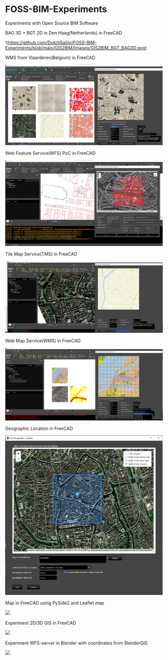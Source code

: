 # FOSS-BIM-Experiments
Experiments with Open Source BIM Software

BAG 3D + BGT 2D in Den Haag(Netherlands) in FreeCAD

!(https://github.com/DutchSailor/FOSS-BIM-Experiments/blob/main/GIS2BIM/Images/GIS2BIM_BGT_BAG3D.png)

WMS from Vlaarderen(Belgium) in FreeCAD

![](GIS2BIM%20WMS_Vlaanderen.png)

Web Feature Service(WFS) PoC in FreeCAD

![](GIS2BIM_WFS.png)

Tile Map Service(TMS) in FreeCAD

![](GIS2BIM_TMS.png)

Web Map Service(WMS) in FreeCAD

![](GIS2BIM_WMS.png)

Geographic Location in FreeCAD

![](GIS2BIM_Geographic%20Location.png)

Map in FreeCAD using PySide2 and Leaflet map

![](GIS2BIM_mapFreeCAD.gif)

Experiment 2D/3D GIS in FreeCAD

![](GIS2BIM.gif)


Experiment WFS-server in Blender with coordinates from BlenderGIS

![](BAG_Blender.gif)
